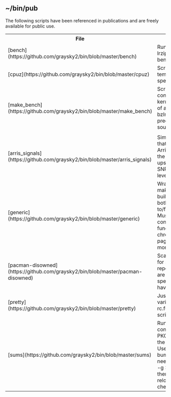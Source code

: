 ## ~/bin/pub
The following scripts have been referenced in publications and are freely available for public use.

<table>
<tr>
<th>File</th><th>Description</th><th>Reference</th>
</tr>
<tr>
<td>[bench](https://github.com/graysky2/bin/blob/master/bench)</td><td>Runs gcc, ffmpeg, and lrzip stressing and benchmarking.</td><td>[cpu schedulers compared](http://repo-ck.com/bench/cpu_schedulers_compared.pdf)</td>
</tr>
<tr>
<td>[cpuz](https://github.com/graysky2/bin/blob/master/cpuz)</td><td>Script to harvest temp, voltage, and fan speed data.</td><td>[IvyBridge 3770K IHS Removal and Results](http://www.silentpcreview.com/IvyBridge_3770K_IHS_removal_and_results)</td>
</tr>
<tr>
<td>[make_bench](https://github.com/graysky2/bin/blob/master/make_bench)</td><td>Script used to contrast different kernels on the basis of a the time to make bzImage of a predefined kernel source.</td><td>[-ck hacking](http://ck-hack.blogspot.com)</td>
</tr>

</tr>
<tr>
<td></td><td></td><td></td>
</tr>
<tr>
<td>[arris_signals](https://github.com/graysky2/bin/blob/master/arris_signals)</td><td>Simple shell script that conencts to an Arris modem and logs the upstream/downstream SNRs and power levels to a csv.</td><td></td>
<tr>
<td>[generic](https://github.com/graysky2/bin/blob/master/generic)</td><td>Wrapper script for makepkg that will build target PKG for both arches and sync to/from a local repo. Must have a configured and functional 32-bit chroot. See Arch Wiki page for 'schroot' for more info.</td><td></td>
</tr>
<tr>
<td>[pacman-disowned](https://github.com/graysky2/bin/blob/master/pacman-disowned)</td><td>Scan root filesystem for system files and reports which (if any) are now owned by a specific package you have installed.</td><td></td>
</tr>
<tr>
<td>[pretty](https://github.com/graysky2/bin/blob/master/pretty)</td><td>Just an excerpt from various Arch Linux rc.functions to make scripts prettier.</td><td></td>
</tr>
<tr>
<td>[sums](https://github.com/graysky2/bin/blob/master/sums)</td><td>Run this in a directory containing a PKGBUILD to update the checksums. Useful on version bumps. Avoids the need to run `makepkg -g >>PKGBUILD` and then manually relocate the checksum array.</td><td></td>
</tr>

